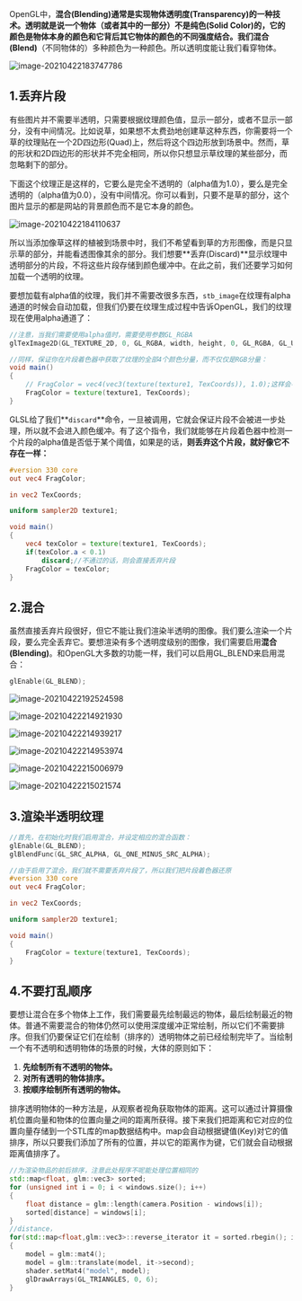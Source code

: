 OpenGL中，**混合(Blending)**通常是实现**物体透明度(Transparency)**的一种技术。透明就是说一个物体（或者其中的一部分）不是纯色(Solid Color)的，它的颜色是物体本身的颜色和它背后其它物体的颜色的不同强度结合。我们**混合(Blend)**（不同物体的）多种颜色为一种颜色。所以透明度能让我们看穿物体。

![image-20210422183747786](C:\Users\HP\AppData\Roaming\Typora\typora-user-images\image-20210422183747786.png)

## 1.丢弃片段

有些图片并不需要半透明，只需要根据纹理颜色值，显示一部分，或者不显示一部分，没有中间情况。比如说草，如果想不太费劲地创建草这种东西，你需要将一个草的纹理贴在一个2D四边形(Quad)上，然后将这个四边形放到场景中。然而，草的形状和2D四边形的形状并不完全相同，所以你只想显示草纹理的某些部分，而忽略剩下的部分。

下面这个纹理正是这样的，它要么是完全不透明的（alpha值为1.0），要么是完全透明的（alpha值为0.0），没有中间情况。你可以看到，只要不是草的部分，这个图片显示的都是网站的背景颜色而不是它本身的颜色。

![image-20210422184110637](C:\Users\HP\AppData\Roaming\Typora\typora-user-images\image-20210422184110637.png)

所以当添加像草这样的植被到场景中时，我们不希望看到草的方形图像，而是只显示草的部分，并能看透图像其余的部分。我们想要**丢弃(Discard)**显示纹理中透明部分的片段，不将这些片段存储到颜色缓冲中。在此之前，我们还要学习如何加载一个透明的纹理。

要想加载有alpha值的纹理，我们并不需要改很多东西，`stb_image`在纹理有alpha通道的时候会自动加载，但我们仍要在纹理生成过程中告诉OpenGL，我们的纹理现在使用alpha通道了：

```c++
//注意，当我们需要使用alpha值时，需要使用参数GL_RGBA
glTexImage2D(GL_TEXTURE_2D, 0, GL_RGBA, width, height, 0, GL_RGBA, GL_UNSIGNED_BYTE, data);
```

```glsl
//同样，保证你在片段着色器中获取了纹理的全部4个颜色分量，而不仅仅是RGB分量：
void main()
{
    // FragColor = vec4(vec3(texture(texture1, TexCoords)), 1.0);这样会导致alpha全为1
    FragColor = texture(texture1, TexCoords);
}
```

GLSL给了我们**`discard`**命令，一旦被调用，它就会保证片段不会被进一步处理，所以就不会进入颜色缓冲。有了这个指令，我们就能够在片段着色器中检测一个片段的alpha值是否低于某个阈值，如果是的话，**则丢弃这个片段，就好像它不存在一样：**

```glsl
#version 330 core
out vec4 FragColor;

in vec2 TexCoords;

uniform sampler2D texture1;

void main()
{             
    vec4 texColor = texture(texture1, TexCoords);
    if(texColor.a < 0.1)
        discard;//不通过的话，则会直接丢弃片段
    FragColor = texColor;
}
```

## 2.混合

虽然直接丢弃片段很好，但它不能让我们渲染半透明的图像。我们要么渲染一个片段，要么完全丢弃它。要想渲染有多个透明度级别的图像，我们需要启用**混合(Blending)**。和OpenGL大多数的功能一样，我们可以启用GL_BLEND来启用混合：

```c++
glEnable(GL_BLEND);
```

![image-20210422192524598](C:\Users\HP\AppData\Roaming\Typora\typora-user-images\image-20210422192524598.png)

![image-20210422214921930](C:\Users\HP\AppData\Roaming\Typora\typora-user-images\image-20210422214921930.png)

![image-20210422214939217](C:\Users\HP\AppData\Roaming\Typora\typora-user-images\image-20210422214939217.png)

![image-20210422214953974](C:\Users\HP\AppData\Roaming\Typora\typora-user-images\image-20210422214953974.png)

![image-20210422215006979](C:\Users\HP\AppData\Roaming\Typora\typora-user-images\image-20210422215006979.png)

![image-20210422215021574](C:\Users\HP\AppData\Roaming\Typora\typora-user-images\image-20210422215021574.png)

## 3.渲染半透明纹理

```C++
//首先，在初始化时我们启用混合，并设定相应的混合函数：
glEnable(GL_BLEND);
glBlendFunc(GL_SRC_ALPHA, GL_ONE_MINUS_SRC_ALPHA);
```

```glsl
//由于启用了混合，我们就不需要丢弃片段了，所以我们把片段着色器还原
#version 330 core
out vec4 FragColor;

in vec2 TexCoords;

uniform sampler2D texture1;

void main()
{             
    FragColor = texture(texture1, TexCoords);
}
```

## 4.不要打乱顺序

要想让混合在多个物体上工作，我们需要最先绘制最远的物体，最后绘制最近的物体。普通不需要混合的物体仍然可以使用深度缓冲正常绘制，所以它们不需要排序。但我们仍要保证它们在绘制（排序的）透明物体之前已经绘制完毕了。当绘制一个有不透明和透明物体的场景的时候，大体的原则如下：

1. **先绘制所有不透明的物体。**
2. **对所有透明的物体排序。**
3. **按顺序绘制所有透明的物体。**

排序透明物体的一种方法是，从观察者视角获取物体的距离。这可以通过计算摄像机位置向量和物体的位置向量之间的距离所获得。接下来我们把距离和它对应的位置向量存储到一个STL库的map数据结构中。map会自动根据键值(Key)对它的值排序，所以只要我们添加了所有的位置，并以它的距离作为键，它们就会自动根据距离值排序了。

```c++
//为渲染物品的前后排序，注意此处程序不呢能处理位置相同的
std::map<float, glm::vec3> sorted;
for (unsigned int i = 0; i < windows.size(); i++)
{
    float distance = glm::length(camera.Position - windows[i]);
    sorted[distance] = windows[i];
}
//distance，
for(std::map<float,glm::vec3>::reverse_iterator it = sorted.rbegin(); it != sorted.rend(); ++it) 
{
    model = glm::mat4();
    model = glm::translate(model, it->second);              
    shader.setMat4("model", model);
    glDrawArrays(GL_TRIANGLES, 0, 6);
}
```


